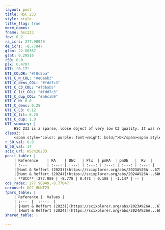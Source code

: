 ```yaml
---
layout: post
title: HSC 233
style: style
title_flag: true
more_names: 
fname: hsc233
fov: 0.2
ra_icrs: 277.98949
de_icrs: -8.77847
glon: 22.88367
glat: 0.29516
r50: 6.0
plx: 0.4707
UTI: "0.17"
UTI_COLOR: "#f8c5ba"
UTI_C_N_COL: "#e0a6b3"
UTI_C_dens_COL: "#fdd7c3"
UTI_C_C3_COL: "#f3bab5"
UTI_C_lit_COL: "#fdd7c3"
UTI_C_dup_COL: "#a6cab9"
UTI_C_N: 0.0
UTI_C_dens: 0.25
UTI_C_C3: 0.12
UTI_C_lit: 0.25
UTI_C_dup: 1.0
UTI_summary: |
    HSC 233 is a sparse, loose object of very low C3 quality. It was recently reported in the literature.<br><br><span style="color: #99180f; font-weight: bold;">Warning: </span>contains less than 25 stars with <i>P>0.5</i> estimated.
class3: |
    <span style="color: purple; font-weight: bold;">D</span><span style="color: red; font-weight: bold;">C</span>
r_50_val: 6.0
N_50_val: 17
scix_url: HSC%20233
posit_table: |
    | Reference    | RA    | DEC   | Plx  | pmRA  | pmDE   |  Rv  |
    | :---         | :---: | :---: | :---: | :---: | :---: | :---: |
    |[Hunt & Reffert (2023)](https://scixplorer.org/abs/2023A%26A...673A.114H) | 277.966 | -8.79 | 0.484 | 0.166 | -1.134 | -- |
    |[Hunt & Reffert (2024)](https://scixplorer.org/abs/2024A%26A...686A..42H) | 277.966 | -8.79 | 0.484 | 0.166 | -1.134 | -- |
    | **UCC** |277.989 | -8.778 | 0.471 | 0.188 | -1.147 | -- | 
cds_radec: 277.98949,-8.77847
carousel: UCC_HUNT23
fpars_table: |
    | Reference |  Values |
    | :---  |  :---:  |
    | [Hunt & Reffert (2023)](https://scixplorer.org/abs/2023A%26A...673A.114H) | `AV50=3.841, diffAV50=1.812, MOD50=11.447, logAge50=7.975` |
    | [Hunt & Reffert (2024)](https://scixplorer.org/abs/2024A%26A...686A..42H) | `MassJ=123.183` |
shared_table: |
    
---
```

